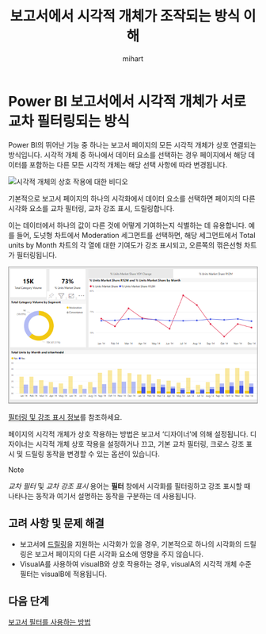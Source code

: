 ﻿---
title: 보고서에서 시각적 개체가 조작되는 방식 이해
description: 보고서 페이지에서 시각적 개체가 상호 작용하는 방법을 설명하는 Power BI 최종 사용자를 위한 설명서입니다.
author: mihart
manager: kvivek
ms.custom: seodec18
ms.reviewer: ''
ms.service: powerbi
ms.subservice: powerbi-consumer
ms.topic: conceptual
ms.date: 05/29/2019
ms.author: mihart
LocalizationGroup: Reports
ms.openlocfilehash: 7148a52d7c7475fbe685f83b1e1cc325521460db
ms.sourcegitcommit: d88cc6a87d4ba82ad2c4d496a3634f927e4ac529
ms.translationtype: HT
ms.contentlocale: ko-KR
ms.lasthandoff: 05/30/2019
ms.locfileid: "66413155"
---
# <a name="how-visuals-cross-filter-each-other-in-a-power-bi-report"></a>Power BI 보고서에서 시각적 개체가 서로 교차 필터링되는 방식
Power BI의 뛰어난 기능 중 하나는 보고서 페이지의 모든 시각적 개체가 상호 연결되는 방식입니다. 시각적 개체 중 하나에서 데이터 요소를 선택하는 경우 페이지에서 해당 데이터를 포함하는 다른 모든 시각적 개체는 해당 선택 사항에 따라 변경됩니다. 

![시각적 개체의 상호 작용에 대한 비디오](media/end-user-interactions/interactions.gif)

기본적으로 보고서 페이지의 하나의 시각화에서 데이터 요소를 선택하면 페이지의 다른 시각화 요소를 교차 필터링, 교차 강조 표시, 드릴링합니다. 

이는 데이터에서 하나의 값이 다른 것에 어떻게 기여하는지 식별하는 데 유용합니다. 예를 들어, 도넛형 차트에서 Moderation 세그먼트를 선택하면, 해당 세그먼트에서 Total units by Month 차트의 각 열에 대한 기여도가 강조 표시되고, 오른쪽의 꺾은선형 차트가 필터링됩니다.

![시각적 개체 상호 작용의 이미지](media/end-user-interactions/power-bi-interactions.png)

[필터링 및 강조 표시 정보](../power-bi-reports-filters-and-highlighting.md)를 참조하세요. 

페이지의 시각적 개체가 상호 작용하는 방법은 보고서 ‘디자이너’에 의해 설정됩니다. 디자이너는 시각적 개체 상호 작용을 설정하거나 끄고, 기본 교차 필터링, 크로스 강조 표시 및 드릴링 동작을 변경할 수 있는 옵션이 있습니다. 
  
> [!NOTE]
> *교차 필터* 및 *교차 강조 표시* 용어는 **필터** 창에서 시각화를 필터링하고 강조 표시할 때 나타나는 동작과 여기서 설명하는 동작을 구분하는 데 사용됩니다.  

## <a name="considerations-and-troubleshooting"></a>고려 사항 및 문제 해결
- 보고서에 [드릴링](../power-bi-visualization-drill-down.md)을 지원하는 시각화가 있을 경우, 기본적으로 하나의 시각화의 드릴링은 보고서 페이지의 다른 시각화 요소에 영향을 주지 않습니다.     
- VisualA를 사용하여 visualB와 상호 작용하는 경우, visualA의 시각적 개체 수준 필터는 visualB에 적용됩니다.

## <a name="next-steps"></a>다음 단계
[보고서 필터를 사용하는 방법](../power-bi-how-to-report-filter.md)
